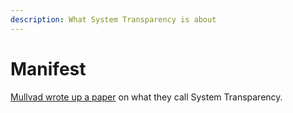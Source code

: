 ```yaml
---
description: What System Transparency is about
---
```


# Manifest

[Mullvad wrote up a paper](%20https://mullvad.net/media/system-transparency-rev5.pdf) on what they call System Transparency.

